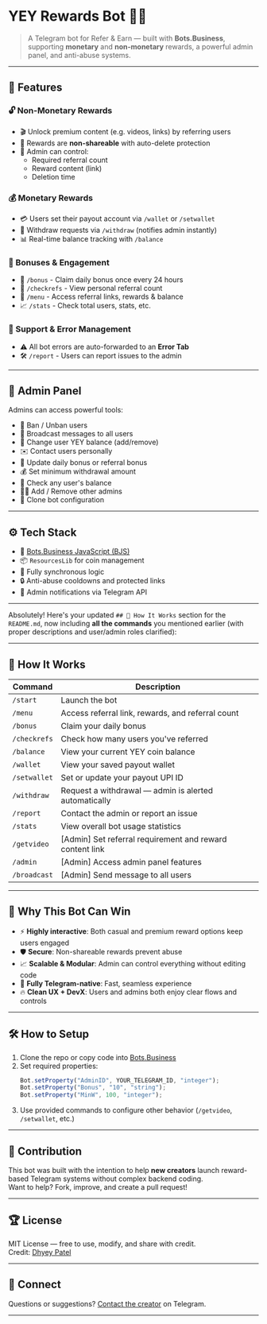 # YEY Rewards Bot 🤖🎁

> A Telegram bot for Refer & Earn — built with **Bots.Business**, supporting **monetary** and **non-monetary** rewards, a powerful admin panel, and anti-abuse systems.

---

## 🚀 Features

### 🔓 Non-Monetary Rewards
- 🎬 Unlock premium content (e.g. videos, links) by referring users
- 🔐 Rewards are **non-shareable** with auto-delete protection
- 🔁 Admin can control:
  - Required referral count
  - Reward content (link)
  - Deletion time

### 💰 Monetary Rewards
- 💳 Users set their payout account via `/wallet` or `/setwallet`
- 💸 Withdraw requests via `/withdraw` (notifies admin instantly)
- 📊 Real-time balance tracking with `/balance`

### 🎁 Bonuses & Engagement
- 📅 `/bonus` - Claim daily bonus once every 24 hours
- 👥 `/checkrefs` - View personal referral count
- 🧾 `/menu` - Access referral links, rewards & balance
- 📈 `/stats` - Check total users, stats, etc.

### 🧰 Support & Error Management
- ⚠️ All bot errors are auto-forwarded to an **Error Tab**
- 🛠 `/report` - Users can report issues to the admin

---

## 👑 Admin Panel

Admins can access powerful tools:

- 👤 Ban / Unban users
- 📢 Broadcast messages to all users
- 🧾 Change user YEY balance (add/remove)
- ✉️ Contact users personally
- 🎁 Update daily bonus or referral bonus
- 💰 Set minimum withdrawal amount
- 🔎 Check any user's balance
- 🧑‍💼 Add / Remove other admins
- 🧬 Clone bot configuration

---

## ⚙️ Tech Stack

- 🧠 [Bots.Business JavaScript (BJS)](https://help.bots.business)
- 📦 `ResourcesLib` for coin management
- 🔄 Fully synchronous logic
- 🔒 Anti-abuse cooldowns and protected links
- 📲 Admin notifications via Telegram API

---

Absolutely! Here's your updated `## 📌 How It Works` section for the `README.md`, now including **all the commands** you mentioned earlier (with proper descriptions and user/admin roles clarified):

---

## 📌 How It Works

| Command         | Description                                                   |
|-----------------|---------------------------------------------------------------|
| `/start`        | Launch the bot                                                |
| `/menu`         | Access referral link, rewards, and referral count             |
| `/bonus`        | Claim your daily bonus                                        |
| `/checkrefs`    | Check how many users you've referred                          |
| `/balance`      | View your current YEY coin balance                            |
| `/wallet`       | View your saved payout wallet                                 |
| `/setwallet`    | Set or update your payout UPI ID                              |
| `/withdraw`     | Request a withdrawal — admin is alerted automatically         |
| `/report`       | Contact the admin or report an issue                          |
| `/stats`        | View overall bot usage statistics                             |
| `/getvideo`     | [Admin] Set referral requirement and reward content link      |
| `/admin`        | [Admin] Access admin panel features                           |
| `/broadcast`    | [Admin] Send message to all users                             |

---

## 🧠 Why This Bot Can Win

- ⚡ **Highly interactive**: Both casual and premium reward options keep users engaged
- 🛡️ **Secure**: Non-shareable rewards prevent abuse
- 📈 **Scalable & Modular**: Admin can control everything without editing code
- 🤖 **Fully Telegram-native**: Fast, seamless experience
- 🔥 **Clean UX + DevX**: Users and admins both enjoy clear flows and controls

---

## 🛠 How to Setup

1. Clone the repo or copy code into [Bots.Business](https://bots.business)
2. Set required properties:
   ```js
   Bot.setProperty("AdminID", YOUR_TELEGRAM_ID, "integer");
   Bot.setProperty("Bonus", "10", "string");
   Bot.setProperty("MinW", 100, "integer");
   ```
3. Use provided commands to configure other behavior (`/getvideo`, `/setwallet`, etc.)

---

## 🤝 Contribution

This bot was built with the intention to help **new creators** launch reward-based Telegram systems without complex backend coding.  
Want to help? Fork, improve, and create a pull request!

---

## 🏆 License

MIT License — free to use, modify, and share with credit.  
Credit: [Dhyey Patel](https://t.me/dhyeye)

---

## 💬 Connect

Questions or suggestions? [Contact the creator](https://t.me/dhyeye) on Telegram.

---

